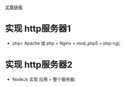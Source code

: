 [文章链接](https://zhuanlan.zhihu.com/p/30573626)


# 实现 http服务器1
* php+ Apache 或 php + Nginx + mod_php5 + php-cgi;

# 实现 http服务器2
* NodeJs 实现 应用 + 整个服务器;
 

